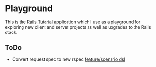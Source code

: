 # Playground

This is the [Rails Tutorial](http://ruby.railstutorial.org/) application which I use as a playground
for exploring new client and server projects as well as upgrades to the Rails stack.

## ToDo

* Convert request spec to new rspec [feature/scenario dsl](https://www.relishapp.com/rspec/rspec-rails/docs/feature-specs/feature-spec)




